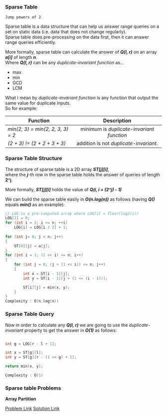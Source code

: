 ### Sparse Table

`Jump powers of 2`

Sparse table is a data structure that can help us answer range queries on a set on static data (i.e. data that does not change regularly).<br>
Sparse table does pre-processing on the data first, then it can answer range queries efficiently.

More formally, sparse table can calculate the answer of **_Q(l, r)_** on an array **_a[i]_** of length **_n_**.<br>
Where **_Q(l, r)_** can be any _duplicate-invariant function_ as...
- max
- min
- GCD
- LCM

What I mean by _duplicate-invariant function_ is any function that output the same value for duplicate inputs.<br>
So for example:<br>

| Function                          | Description                                |
| ----------------------------------|:------------------------------------------:|
| _min(2, 3) = min(2, 2, 3, 3) = 2_ | minimum is _duplicate-invariant function_  |
| _(2 + 3) != (2 + 2 + 3 + 3)_      | addition is not _duplicate-invariant_.     |

### Sparse Table Structure
The structure of sparse table is a 2D array **_ST[j][i]_**,<br>
where the **_j_**-th row in the sparse table holds the answer of queries of length **2^j**.

More formally, **_ST[j][i]_** holds the value of **_Q(i, i + (2^j) - 1)_**

We can build the sparse table easily in **_O(n.log(n))_** as follows (having **_Q()_** equals **_min()_** as an example):

```Cpp
// LOG is a pre-computed array where LOG[i] = floor(log2(i))
LOG[1] = 0;
for (int i = 2; i <= n; ++i)
    LOG[i] = LOG[i / 2] + 1;
    
for (int j= 0; j < n; j++) 
{
    ST[0][j] = a[j];
}
for (int i = 1; (1 << i) <= n; i++) 
{
    for (int j = 0; (j + (1 << i)) <= n; j++) 
    {
        int x = ST[i - 1][j];
        int y = ST[i - 1][j + (1 << (i - 1))];

        ST[i][j] = min(x, y);
    }
}
Complexity : O(n.log(n))
```
### Sparse Table Query
Now in order to calculate any **_Q(l, r)_** we are going to use the _duplicate-invariant_ property to get the answer in **_O(1)_** as follows:

```C++

int g = LOG[r - l + 1];

int x = ST[g][l];
int y = ST[g][r - (1 << g) + 1];

return min(x, y);

Complexity : O(1)
```

### Sparse table Problems

**Array Partition**

[Problem Link](https://codeforces.com/contest/1454/problem/F)
[Solution Link](https://codeforces.com/contest/1454/submission/99503441)
